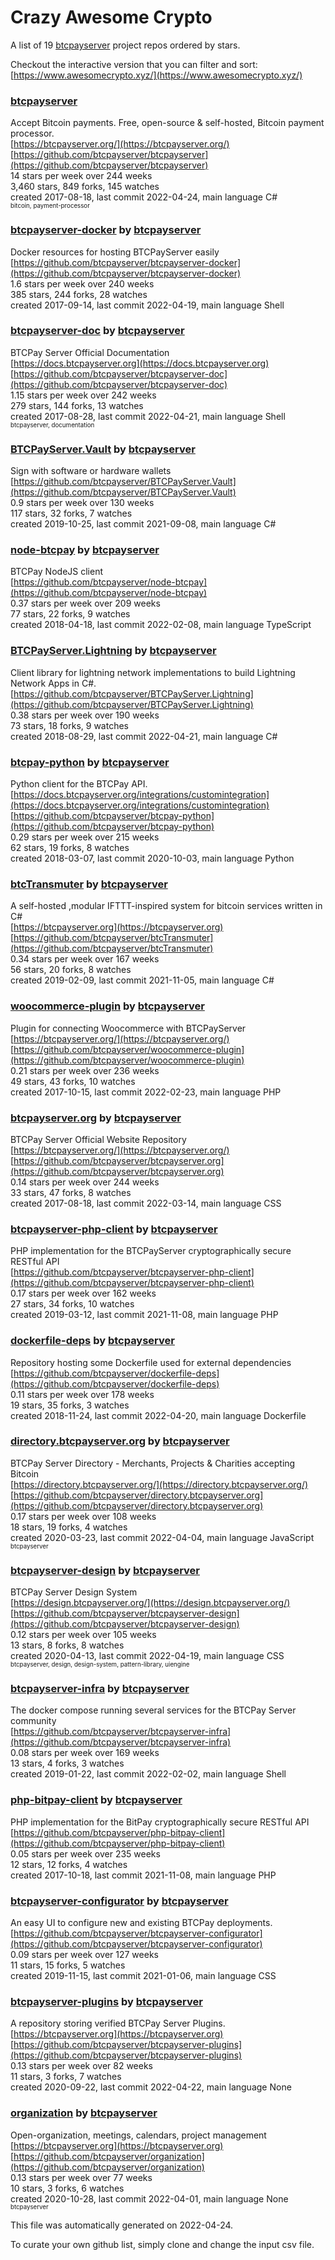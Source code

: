 # Crazy Awesome Crypto
A list of 19 [btcpayserver](https://github.com/btcpayserver) project repos ordered by stars.  

Checkout the interactive version that you can filter and sort: 
[https://www.awesomecrypto.xyz/](https://www.awesomecrypto.xyz/)  


### [btcpayserver](https://github.com/btcpayserver/btcpayserver)  
Accept Bitcoin payments. Free, open-source & self-hosted, Bitcoin payment processor.   
[https://btcpayserver.org/](https://btcpayserver.org/)  
[https://github.com/btcpayserver/btcpayserver](https://github.com/btcpayserver/btcpayserver)  
14 stars per week over 244 weeks  
3,460 stars, 849 forks, 145 watches  
created 2017-08-18, last commit 2022-04-24, main language C#  
<sub><sup>bitcoin, payment-processor</sup></sub>


### [btcpayserver-docker](https://github.com/btcpayserver/btcpayserver-docker) by [btcpayserver](https://github.com/btcpayserver)  
Docker resources for hosting BTCPayServer easily  
[https://github.com/btcpayserver/btcpayserver-docker](https://github.com/btcpayserver/btcpayserver-docker)  
1.6 stars per week over 240 weeks  
385 stars, 244 forks, 28 watches  
created 2017-09-14, last commit 2022-04-19, main language Shell  


### [btcpayserver-doc](https://github.com/btcpayserver/btcpayserver-doc) by [btcpayserver](https://github.com/btcpayserver)  
BTCPay Server Official Documentation  
[https://docs.btcpayserver.org](https://docs.btcpayserver.org)  
[https://github.com/btcpayserver/btcpayserver-doc](https://github.com/btcpayserver/btcpayserver-doc)  
1.15 stars per week over 242 weeks  
279 stars, 144 forks, 13 watches  
created 2017-08-28, last commit 2022-04-21, main language Shell  
<sub><sup>btcpayserver, documentation</sup></sub>


### [BTCPayServer.Vault](https://github.com/btcpayserver/BTCPayServer.Vault) by [btcpayserver](https://github.com/btcpayserver)  
Sign with software or hardware wallets  
[https://github.com/btcpayserver/BTCPayServer.Vault](https://github.com/btcpayserver/BTCPayServer.Vault)  
0.9 stars per week over 130 weeks  
117 stars, 32 forks, 7 watches  
created 2019-10-25, last commit 2021-09-08, main language C#  


### [node-btcpay](https://github.com/btcpayserver/node-btcpay) by [btcpayserver](https://github.com/btcpayserver)  
BTCPay NodeJS client  
[https://github.com/btcpayserver/node-btcpay](https://github.com/btcpayserver/node-btcpay)  
0.37 stars per week over 209 weeks  
77 stars, 22 forks, 9 watches  
created 2018-04-18, last commit 2022-02-08, main language TypeScript  


### [BTCPayServer.Lightning](https://github.com/btcpayserver/BTCPayServer.Lightning) by [btcpayserver](https://github.com/btcpayserver)  
Client library for lightning network implementations to build Lightning Network Apps in C#.  
[https://github.com/btcpayserver/BTCPayServer.Lightning](https://github.com/btcpayserver/BTCPayServer.Lightning)  
0.38 stars per week over 190 weeks  
73 stars, 18 forks, 9 watches  
created 2018-08-29, last commit 2022-04-21, main language C#  


### [btcpay-python](https://github.com/btcpayserver/btcpay-python) by [btcpayserver](https://github.com/btcpayserver)  
Python client for the BTCPay API.  
[https://docs.btcpayserver.org/integrations/customintegration](https://docs.btcpayserver.org/integrations/customintegration)  
[https://github.com/btcpayserver/btcpay-python](https://github.com/btcpayserver/btcpay-python)  
0.29 stars per week over 215 weeks  
62 stars, 19 forks, 8 watches  
created 2018-03-07, last commit 2020-10-03, main language Python  


### [btcTransmuter](https://github.com/btcpayserver/btcTransmuter) by [btcpayserver](https://github.com/btcpayserver)  
A self-hosted ,modular IFTTT-inspired system for bitcoin services written in C#  
[https://btcpayserver.org](https://btcpayserver.org)  
[https://github.com/btcpayserver/btcTransmuter](https://github.com/btcpayserver/btcTransmuter)  
0.34 stars per week over 167 weeks  
56 stars, 20 forks, 8 watches  
created 2019-02-09, last commit 2021-11-05, main language C#  


### [woocommerce-plugin](https://github.com/btcpayserver/woocommerce-plugin) by [btcpayserver](https://github.com/btcpayserver)  
Plugin for connecting Woocommerce with BTCPayServer  
[https://btcpayserver.org/](https://btcpayserver.org/)  
[https://github.com/btcpayserver/woocommerce-plugin](https://github.com/btcpayserver/woocommerce-plugin)  
0.21 stars per week over 236 weeks  
49 stars, 43 forks, 10 watches  
created 2017-10-15, last commit 2022-02-23, main language PHP  


### [btcpayserver.org](https://github.com/btcpayserver/btcpayserver.org) by [btcpayserver](https://github.com/btcpayserver)  
BTCPay Server Official Website Repository   
[https://btcpayserver.org/](https://btcpayserver.org/)  
[https://github.com/btcpayserver/btcpayserver.org](https://github.com/btcpayserver/btcpayserver.org)  
0.14 stars per week over 244 weeks  
33 stars, 47 forks, 8 watches  
created 2017-08-18, last commit 2022-03-14, main language CSS  


### [btcpayserver-php-client](https://github.com/btcpayserver/btcpayserver-php-client) by [btcpayserver](https://github.com/btcpayserver)  
PHP implementation for the BTCPayServer cryptographically secure RESTful API  
[https://github.com/btcpayserver/btcpayserver-php-client](https://github.com/btcpayserver/btcpayserver-php-client)  
0.17 stars per week over 162 weeks  
27 stars, 34 forks, 10 watches  
created 2019-03-12, last commit 2021-11-08, main language PHP  


### [dockerfile-deps](https://github.com/btcpayserver/dockerfile-deps) by [btcpayserver](https://github.com/btcpayserver)  
Repository hosting some Dockerfile used for external dependencies  
[https://github.com/btcpayserver/dockerfile-deps](https://github.com/btcpayserver/dockerfile-deps)  
0.11 stars per week over 178 weeks  
19 stars, 35 forks, 3 watches  
created 2018-11-24, last commit 2022-04-20, main language Dockerfile  


### [directory.btcpayserver.org](https://github.com/btcpayserver/directory.btcpayserver.org) by [btcpayserver](https://github.com/btcpayserver)  
BTCPay Server Directory - Merchants, Projects & Charities accepting Bitcoin  
[https://directory.btcpayserver.org/](https://directory.btcpayserver.org/)  
[https://github.com/btcpayserver/directory.btcpayserver.org](https://github.com/btcpayserver/directory.btcpayserver.org)  
0.17 stars per week over 108 weeks  
18 stars, 19 forks, 4 watches  
created 2020-03-23, last commit 2022-04-04, main language JavaScript  
<sub><sup>btcpayserver</sup></sub>


### [btcpayserver-design](https://github.com/btcpayserver/btcpayserver-design) by [btcpayserver](https://github.com/btcpayserver)  
BTCPay Server Design System  
[https://design.btcpayserver.org/](https://design.btcpayserver.org/)  
[https://github.com/btcpayserver/btcpayserver-design](https://github.com/btcpayserver/btcpayserver-design)  
0.12 stars per week over 105 weeks  
13 stars, 8 forks, 8 watches  
created 2020-04-13, last commit 2022-04-19, main language CSS  
<sub><sup>btcpayserver, design, design-system, pattern-library, uiengine</sup></sub>


### [btcpayserver-infra](https://github.com/btcpayserver/btcpayserver-infra) by [btcpayserver](https://github.com/btcpayserver)  
The docker compose running several services for the BTCPay Server community  
[https://github.com/btcpayserver/btcpayserver-infra](https://github.com/btcpayserver/btcpayserver-infra)  
0.08 stars per week over 169 weeks  
13 stars, 4 forks, 3 watches  
created 2019-01-22, last commit 2022-02-02, main language Shell  


### [php-bitpay-client](https://github.com/btcpayserver/php-bitpay-client) by [btcpayserver](https://github.com/btcpayserver)  
PHP implementation for the BitPay cryptographically secure RESTful API  
[https://github.com/btcpayserver/php-bitpay-client](https://github.com/btcpayserver/php-bitpay-client)  
0.05 stars per week over 235 weeks  
12 stars, 12 forks, 4 watches  
created 2017-10-18, last commit 2021-11-08, main language PHP  


### [btcpayserver-configurator](https://github.com/btcpayserver/btcpayserver-configurator) by [btcpayserver](https://github.com/btcpayserver)  
An easy UI to configure  new and existing BTCPay deployments.  
[https://github.com/btcpayserver/btcpayserver-configurator](https://github.com/btcpayserver/btcpayserver-configurator)  
0.09 stars per week over 127 weeks  
11 stars, 15 forks, 5 watches  
created 2019-11-15, last commit 2021-01-06, main language CSS  


### [btcpayserver-plugins](https://github.com/btcpayserver/btcpayserver-plugins) by [btcpayserver](https://github.com/btcpayserver)  
A repository storing verified BTCPay Server Plugins.  
[https://btcpayserver.org](https://btcpayserver.org)  
[https://github.com/btcpayserver/btcpayserver-plugins](https://github.com/btcpayserver/btcpayserver-plugins)  
0.13 stars per week over 82 weeks  
11 stars, 3 forks, 7 watches  
created 2020-09-22, last commit 2022-04-22, main language None  


### [organization](https://github.com/btcpayserver/organization) by [btcpayserver](https://github.com/btcpayserver)  
Open-organization, meetings, calendars, project management  
[https://btcpayserver.org](https://btcpayserver.org)  
[https://github.com/btcpayserver/organization](https://github.com/btcpayserver/organization)  
0.13 stars per week over 77 weeks  
10 stars, 3 forks, 6 watches  
created 2020-10-28, last commit 2022-04-01, main language None  
<sub><sup>btcpayserver</sup></sub>


This file was automatically generated on 2022-04-24.  

To curate your own github list, simply clone and change the input csv file.  